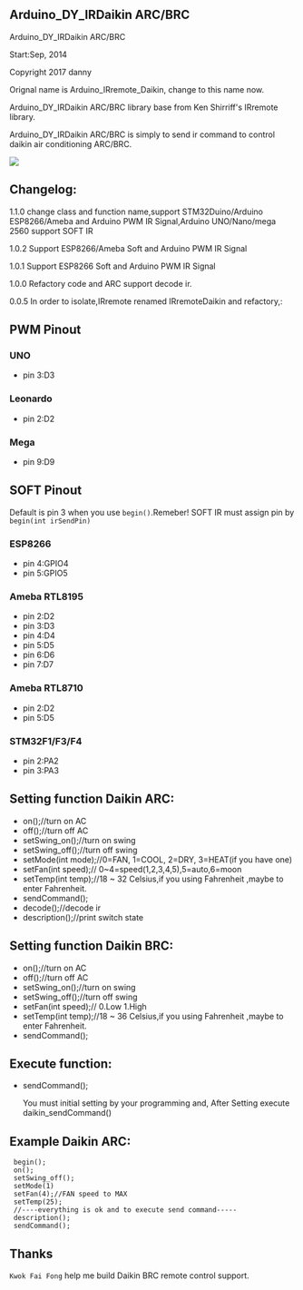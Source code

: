 
## Arduino_DY_IRDaikin ARC/BRC

 Arduino_DY_IRDaikin ARC/BRC


 Start:Sep, 2014

 Copyright 2017 danny

 Orignal name is Arduino_IRremote_Daikin, change to this name now.

 Arduino_DY_IRDaikin ARC/BRC library base from Ken Shirriff's IRremote library.

 Arduino_DY_IRDaikin ARC/BRC is simply to send ir command to control daikin air conditioning ARC/BRC.

 ![](https://raw.githubusercontent.com/danny-source/Arduino_IRremote_Daikin/master/Arduino_UNO_IR_Transmit.png)

## Changelog:

1.1.0  change class and function name,support STM32Duino/Arduino ESP8266/Ameba and  Arduino PWM IR Signal,Arduino UNO/Nano/mega 2560 support SOFT IR

1.0.2  Support ESP8266/Ameba Soft and Arduino PWM IR Signal

1.0.1  Support ESP8266 Soft and Arduino PWM IR Signal

1.0.0  Refactory code and ARC support decode ir.

0.0.5  In order to isolate,IRremote renamed IRremoteDaikin and refactory,:

## PWM Pinout

### UNO

  - pin 3:D3

### Leonardo

  - pin 2:D2

### Mega

  - pin 9:D9

## SOFT Pinout

Default is pin 3 when you use `begin()`.Remeber! SOFT IR must assign pin by `begin(int irSendPin)`

### ESP8266
  - pin 4:GPIO4
  - pin 5:GPIO5

### Ameba RTL8195

  - pin 2:D2
  - pin 3:D3
  - pin 4:D4
  - pin 5:D5
  - pin 6:D6
  - pin 7:D7

### Ameba RTL8710

  - pin 2:D2
  - pin 5:D5

### STM32F1/F3/F4

  - pin 2:PA2
  - pin 3:PA3

## Setting function Daikin ARC:

- on();//turn on AC
- off();//turn off AC
- setSwing_on();//turn on swing
- setSwing_off();//turn off swing
- setMode(int mode);//0=FAN, 1=COOL, 2=DRY, 3=HEAT(if you have one)
- setFan(int speed);// 0~4=speed(1,2,3,4,5),5=auto,6=moon
- setTemp(int temp);//18 ~ 32 Celsius,if you using Fahrenheit ,maybe to enter Fahrenheit.
- sendCommand();
- decode();//decode ir
- description();//print switch state

## Setting function Daikin BRC:

- on();//turn on AC
- off();//turn off AC
- setSwing_on();//turn on swing
- setSwing_off();//turn off swing
- setFan(int speed);// 0.Low 1.High
- setTemp(int temp);//18 ~ 36 Celsius,if you using Fahrenheit ,maybe to enter Fahrenheit.
- sendCommand();

 ## Execute function:

- sendCommand();

  You must initial setting by your programming and,
  After Setting execute daikin_sendCommand()

## Example Daikin ARC:

```
 begin();
 on();
 setSwing_off();
 setMode(1)
 setFan(4);//FAN speed to MAX
 setTemp(25);
 //----everything is ok and to execute send command-----
 description();
 sendCommand();
```

## Thanks

`Kwok Fai Fong` help me build Daikin BRC remote control support.
